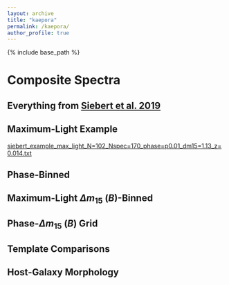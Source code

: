 ```yaml
---
layout: archive
title: "kaepora"
permalink: /kaepora/
author_profile: true
---
```


{% include base_path %}

# Composite Spectra

## Everything from [Siebert et al. 2019](https://msiebert1.github.io/publications/2019-XX-XX-Siebert_2019_MNRAS)

## Maximum-Light Example

[siebert_example_max_light_N=102_Nspec=170_phase=p0.01_dm15=1.13_z=0.014.txt](http://msiebert1.github.io/files/siebert_example_max_light_N=102_Nspec=170_phase=p0.01_dm15=1.13_z=0.014.txt)

## Phase-Binned

## Maximum-Light $\Delta m_{15}$ ($B$)-Binned

## Phase-$\Delta m_{15}$ ($B$) Grid

## Template Comparisons

## Host-Galaxy Morphology